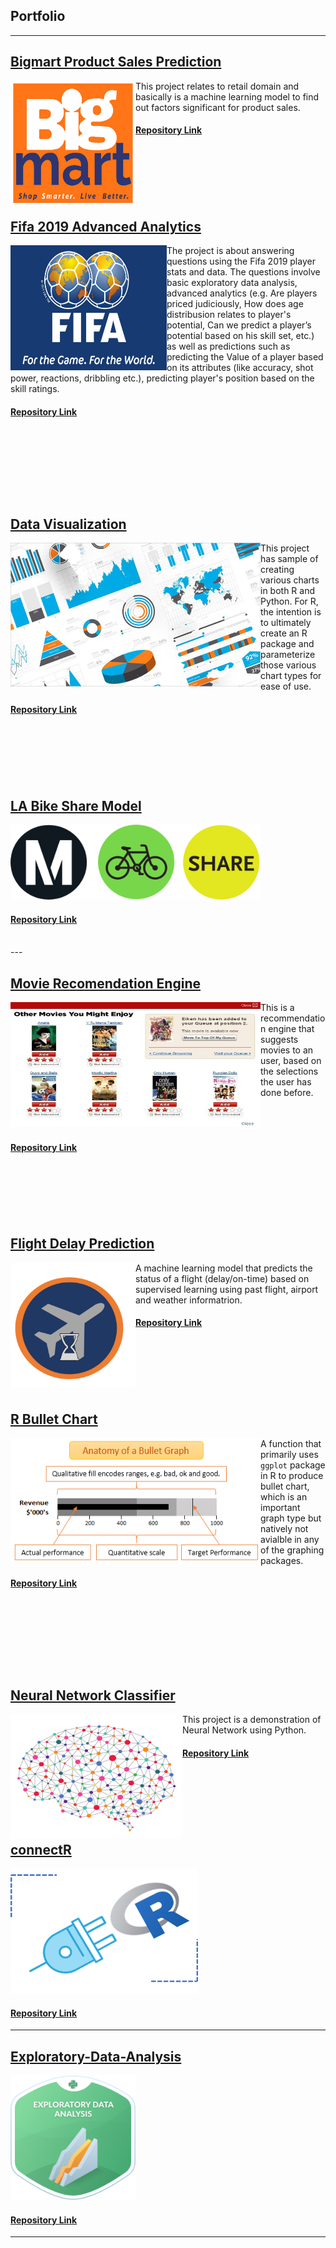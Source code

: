 ## Portfolio

---
## [Bigmart Product Sales Prediction](https://anirbanpaldsc.github.io/Bigmart-Product-Sales-Prediction/)

<img align="left" src="images/BigMart.jpg" data-canonical-src="Images/BigMart.jpg" width="200" height="200" /> This project relates to retail domain and basically is a machine learning model to find out factors significant for product sales.
<br>
#### [Repository Link](https://github.com/anirbanpalDSC/Bigmart-Product-Sales-Prediction)
<br><br><br>
---
## [Fifa 2019 Advanced Analytics](https://anirbanpaldsc.github.io/Fifa-2019-EDA/)

<img align="left" src="images/FIFA.jpg" data-canonical-src="images/FIFA.jpg" width="250" height="200" />The project is about answering questions using the Fifa 2019 player stats and data. The questions involve basic exploratory data analysis, advanced analytics (e.g. Are players priced judiciously, How does age distribusion relates to player's potential, Can we predict a player’s potential based on his skill set, etc.) as well as predictions such as predicting the Value of a player based on its attributes (like accuracy, shot power, reactions, dribbling etc.), predicting player's position based on the skill ratings.
#### [Repository Link](https://github.com/anirbanpalDSC/Fifa-2019-EDA/)
<br><br><br><br>
---
## [Data Visualization](https://anirbanpaldsc.github.io/Data-Visualizations/)

<img  align="left" src="images/viz.jpg" data-canonical-src="images/viz.jpg" width="400" height="230" />This project has sample of creating various charts in both R and Python. For R, the intention is to ultimately create an R package and parameterize those various chart types for ease of use.
<br>
#### [Repository Link](https://github.com/anirbanpalDSC/Data-Visualizations/)
<br><br><br>
---
## [LA Bike Share Model](https://anirbanpaldsc.github.io/LA-Bike-Share-Predictive-Model-DSC630/)

<img src="images/Metro Bike Share.png" data-canonical-src="images/Metro Bike Share.png" width="400" height="120" />

#### [Repository Link](https://github.com/anirbanpalDSC/LA-Bike-Share-Predictive-Model-DSC630/)
<br>
---

## [Movie Recomendation Engine](https://anirbanpaldsc.github.io/Movie-Recommendation-Engine/)

<img align="left" src="images/Movie.jpg" data-canonical-src="Images/BigMart.jpg" width="400" height="200" />This is a recommendation engine that suggests movies to an user, based on the selections the user has done before.
<br><br><br><br>
#### [Repository Link](https://github.com/anirbanpalDSC/Movie-Recommendation-Engine)
<br><br><br>
---
## [Flight Delay Prediction](https://anirbanpaldsc.github.io/Flight-Delay-Prediction/)

<img align="left" src="images/Flight delay.png" data-canonical-src="images/Flight delay.png" width="200" height="200" />A machine learning model that predicts the status of a flight (delay/on-time) based on supervised learning using past flight, airport and weather informatrion.
<br>
#### [Repository Link](https://github.com/anirbanpalDSC/Flight-Delay-Prediction)
<br><br><br>
---
## [R Bullet Chart](https://anirbanpaldsc.github.io/R-Bullet-Chart-using-ggplot/)

<img align="left" src="images/Bullet graph.png" data-canonical-src="images/Bullet graph.png" width="400" height="200" /> A function that primarily uses `ggplot` package in R to produce bullet chart, which is an important graph type but natively not avialble in any of the graphing packages.
<br>
#### [Repository Link](https://github.com/anirbanpalDSC/R-Bullet-Chart-using-ggplot)
<br><br><br><br>
---
## [Neural Network Classifier](https://anirbanpaldsc.github.io/Neural-Network-Classifier/)

<img align="left" src="images/Nural Network.png" data-canonical-src="images/Nural Network.png" width="275" height="200" />This project is a demonstration of Neural Network using Python.
<br>
#### [Repository Link](https://github.com/anirbanpalDSC/Neural-Network-Classifier/)
<br><br><br>
---
## [connectR](https://anirbanpaldsc.github.io/connectR/)

<img src="images/ConnectR.png" data-canonical-src="images/ConnectR.png" width="300" height="200" />

#### [Repository Link](https://github.com/anirbanpalDSC/connectR/)
---
## [Exploratory-Data-Analysis](https://anirbanpaldsc.github.io/Exploratory-Data-Analysis-DSC530/)

<img src="images/EDA.png" data-canonical-src="images/EDA.png" width="200" height="200" />

#### [Repository Link](https://github.com/anirbanpalDSC/Exploratory-Data-Analysis-DSC530/)

---
<!-- Remove above link if you don't want to attibute -->
